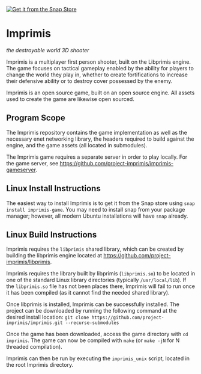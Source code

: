
[![Get it from the Snap Store](https://snapcraft.io/static/images/badges/en/snap-store-white.svg)](https://snapcraft.io/imprimis-game)

# Imprimis

*the destroyable world 3D shooter*

Imprimis is a multiplayer first person shooter, built on the Libprimis engine.
The game focuses on tactical gameplay enabled by the ability for players to change
the world they play in, whether to create fortifications to increase their defensive
ability or to destroy cover possessed by the enemy.

Imprimis is an open source game, built on an open source engine. All assets used
to create the game are likewise open sourced.

## Program Scope

The Imprimis repository contains the game implementation as well as the necessary
enet networking library, the headers required to build against the engine, and the
game assets (all located in submodules).

The Imprimis game requires a separate server in order to play locally. For the
game server, see https://github.com/project-imprimis/imprimis-gameserver.

## Linux Install Instructions

The easiest way to install Imprimis is to get it from the Snap store using
`snap install imprimis-game`. You may need to install snap from your package manager;
however, all modern Ubuntu installations will have `snap` already.

## Linux Build Instructions

Imprimis requires the `libprimis` shared library, which can be created by building
the libprimis engine located at https://github.com/project-imprimis/libprimis.

Imprimis requires the library built by libprimis (`libprimis.so`) to be located in
one of the standard Linux library directories (typically `/usr/local/lib`). If the
`libprimis.so` file has not been places there, Imprimis will fail to run once it
has been compiled (as it cannot find the needed shared library).

Once libprimis is installed, Imprimis can be successfully installed. The project
can be downloaded by running the following command at the desired install location:
`git clone https://github.com/project-imprimis/imprimis.git --recurse-submodules`

Once the game has been downloaded, access the game directory with `cd imprimis`.
The game can now be compiled with `make` (or `make -jN` for N threaded compilation).

Imprimis can then be run by executing the `imprimis_unix` script, located in the
root Imprimis directory.
